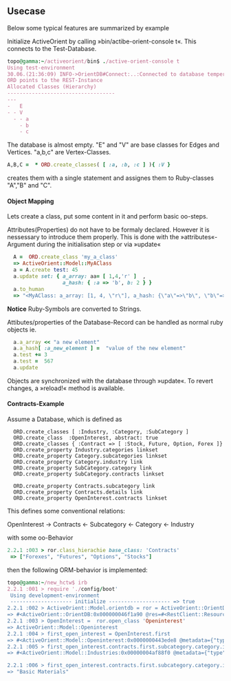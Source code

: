 ## Usecase
Below some typical features are summarized by example

Initialize ActiveOrient by calling »bin/actibe-orient-console t«.
This connects to the Test-Database.

 ```ruby
 topo@gamma:~/activeorient/bin$ ./active-orient-console t
 Using test-environment
 30.06.(21:36:09) INFO->OrientDB#Connect:..:Connected to database tempera
 ORD points to the REST-Instance
 Allocated Classes (Hierarchy)
 -----------------------------------
 ---
 -   E
 - - V
   - - a
     - b
     - c

```
The database is almost empty. "E" and "V" are base classes for Edges and Vertices.
"a,b,c" are Vertex-Classes. 
```ruby
A,B,C =  * ORD.create_classes( [ :a, :b, :c ] ){ :V } 
```
creates them with a single statement and assignes them to Ruby-classes "A","B" and "C". 

#### Object Mapping
Lets create a class, put some content in it and perform basic oo-steps.

Attributes(Properties) do not have to be formaly declared. However it is nessessary to introduce them properly. This is done with the »attributes«-Argument during the initialisation step or via
»update«  

``` ruby
  A =  ORD.create_class 'my_a_class'
  => ActiveOrient::Model::MyAClass
  a = A.create test: 45
  a.update set: { a_array: aa= [ 1,4,'r' ]  , 
                  a_hash: { :a => 'b', b: 2 } }
  a.to_human
  => "<MyAClass: a_array: [1, 4, \"r\"], a_hash: {\"a\"=>\"b\", \"b\"=>2}, test: 45>" 

```
**Notice** Ruby-Symbols are converted to Strings.

Attibutes/properties of the Database-Record  can be handled as normal ruby objects ie.
 
``` ruby
  a.a_array << "a new element"
  a.a_hash[ :a_new_element ] =  "value of the new element"
  a.test += 3
  a.test =  567
  a.update
```
Objects are synchronized with the database through »update«. To revert changes, a »reload!« method is available. 

#### Contracts-Example
Assume a Database, which is defined as
```
  ORD.create_classes [ :Industry, :Category, :SubCategory ]
  ORD.create_class  :OpenInterest, abstract: true
  ORD.create_classes { :Contract => [ :Stock, Future, Option, Forex ]}
  ORD.create_property Industry.categories linkset
  ORD.create_property Category.subcategories linkset
  ORD.create_property Category.industry link
  ORD.create_property SubCategory.category link
  ORD.create_property SubCategory.contracts linkset

  ORD.create_property Contracts.subcategory link
  ORD.create_property Contracts.details link
  ORD.create_property OpenInterest.contracts linkset

```
This defines some conventional relations:

OpenInterest -> Contracts <- Subcategory <- Category <- Industry

with some oo-Behavior
```ruby
2.2.1 :003 > ror.class_hierachie base_class: 'Contracts'
 => ["Forexes", "Futures", "Options", "Stocks"] 
```

then the following ORM-behavior is implemented:
 ```ruby
topo@gamma:~/new_hctw$ irb
2.2.1 :001 > require './config/boot'
  Using development-environment
  -------------------- initialize -------------------- => true 
2.2.1 :002 > ActiveOrient::Model.orientdb = ror = ActiveOrient::OrientDB.new
 => #<ActiveOrient::OrientDB:0x000000046f1a90 @res=#<RestClient::Resource:0x000000046c0af8 @url="http://localhost:2480", @block=nil, @options={:user=>"hctw", :password=>"**"}>, @database="hc_database", @classes=[]> 
2.2.1 :003 > OpenInterest =  ror.open_class 'Openinterest'
 => ActiveOrient::Model::Openinterest 
2.2.1 :004 > first_open_interest = OpenInterest.first
 => #<ActiveOrient::Model::Openinterest:0x0000000443ede8 @metadata={"type"=>"d", "class"=>"Openinterest", "version"=>5, "fieldTypes"=>"fetch_date=t,contracts=z", "cluster"=>13, "record"=>0}, @attributes={"fetch_date"=>"2015-06-02 00:00:00", "contracts"=>["#21:36", "#21:35", "#21:34", "#21:33", "#21:32", "#21:31", "#21:30", "#21:29", "#21:28", "#21:27", "#21:26", "#21:25", "#21:24", "#21:23", "#21:22", "#21:21", "#21:51", "#21:49", "#21:50", "#21:47", "#21:48", "#21:45", "#21:46", "#21:43", "#21:44", "#21:41", "#21:42", "#21:39", "#21:40", "#21:37", "#21:38", "#21:4", "#21:3", "#21:0", "#21:17", "#21:18", "#21:19", "#21:20", "#21:13", "#21:14", "#21:15", "#21:16", "#21:9", "#21:10", "#21:11", "#21:12", "#21:5", "#21:6", "#21:7", "#21:8"], "created_at"=>2015-07-01 15:27:41 +0200, "updated_at"=>2015-07-01 15:27:41 +0200}> 
2.2.1 :005 > first_open_interest.contracts.first.subcategory.category.industry
 => #<ActiveOrient::Model::Industries:0x00000004af88f0 @metadata={"type"=>"d", "class"=>"Industries", "version"=>8, "fieldTypes"=>"categories=n", "cluster"=>17, "record"=>1}, @attributes={"categories"=>["#15:13", "#15:4", "#15:1"], "name"=>"Basic Materials", "created_at"=>2015-07-01 15:27:58 +0200, "updated_at"=>2015-07-01 15:27:58 +0200}> 

2.2.1 :006 > first_open_interest.contracts.first.subcategory.category.industry.name
 => "Basic Materials"
```


